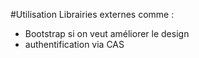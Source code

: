 #Utilisation
Librairies externes comme :
* Bootstrap si on veut améliorer le design
* authentification via CAS